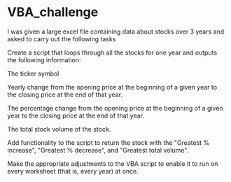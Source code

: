 # VBA_challenge

I was given a large excel file containing data about stocks over 3 years and asked to carry out the following tasks

Create a script that loops through all the stocks for one year and outputs the following information:

  The ticker symbol

  Yearly change from the opening price at the beginning of a given year to the closing price at the end of that year.

  The percentage change from the opening price at the beginning of a given year to the closing price at the end of that year.

  The total stock volume of the stock.

Add functionality to the script to return the stock with the "Greatest % increase", "Greatest % decrease", and "Greatest total volume".

Make the appropriate adjustments to the VBA script to enable it to run on every worksheet (that is, every year) at once.
